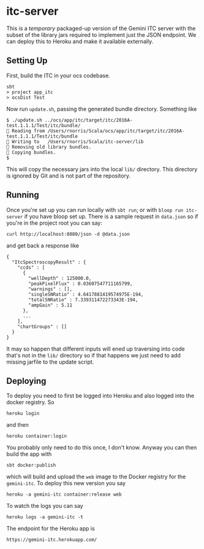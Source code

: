 # itc-server


This is a *temporary* packaged-up version of the Gemini ITC server with the subset of the library jars required to implement just the JSON endpoint. We can deploy this to Heroku and make it available externally.

## Setting Up

First, build the ITC in your ocs codebase.

    sbt
    > project app_itc
    > ocsDist Test

Now run `update.sh`, passing the generated bundle directory. Something like

    $ ./update.sh ../ocs/app/itc/target/itc/2016A-test.1.1.1/Test/itc/bundle/
    🔸 Reading from /Users/rnorris/Scala/ocs/app/itc/target/itc/2016A-test.1.1.1/Test/itc/bundle
    🔸 Writing to   /Users/rnorris/Scala/itc-server/lib
    🔸 Removing old library bundles.
    🔸 Copying bundles.
    $

This will copy the necessary jars into the local `lib/` directory. This directory is ignored by Git and is not part of the repository.

## Running

Once you're set up you can run locally with `sbt run`; or with `bloop run itc-server` if you have bloop set up. There is a sample request in `data.json` so if you're in the project root you can say:

    curl http://localhost:8080/json -d @data.json

and get back a response like

    {
      "ItcSpectroscopyResult" : {
        "ccds" : [
          {
            "wellDepth" : 125000.0,
            "peakPixelFlux" : 0.03607547711165799,
            "warnings" : [],
            "singleSNRatio" : 4.6417881419574975E-194,
            "totalSNRatio" : 7.339311472273343E-194,
            "ampGain" : 5.11
          },
          ...
        ],
        "chartGroups" : []
      }
    }

It may so happen that different inputs will ened up traversing into code that's not in the `lib/` directory so if that happens we just need to add missing jarfile to the update script.

## Deploying

To deploy you need to first be logged into Heroku and also logged into the docker registry. So

    heroku login

and then

    heroku container:login

You probably only need to do this once, I don't know. Anyway you can then build the app with

    sbt docker:publish

which will build and upload the `web` image to the Docker registry for the `gemini-itc`. To deploy this new version you say

    heroku -a gemini-itc container:release web

To watch the logs you can say

    heroku logs -a gemini-itc -t

The endpoint for the Heroku app is

    https://gemini-itc.herokuapp.com/

